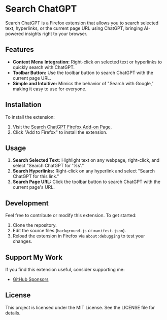 # Search ChatGPT

Search ChatGPT is a Firefox extension that allows you to search selected text, hyperlinks, or the current page URL using ChatGPT, bringing AI-powered insights right to your browser.

## Features
- **Context Menu Integration:** Right-click on selected text or hyperlinks to quickly search with ChatGPT.
- **Toolbar Button:** Use the toolbar button to search ChatGPT with the current page URL.
- **Simple and Intuitive:** Mimics the behavior of "Search with Google," making it easy to use for everyone.

## Installation
To install the extension:
1. Visit the [Search ChatGPT Firefox Add-on Page](https://addons.mozilla.org/en-US/firefox/addon/search-chatgpt/).
2. Click "Add to Firefox" to install the extension.

## Usage
1. **Search Selected Text:** Highlight text on any webpage, right-click, and select "Search ChatGPT for '%s'."
2. **Search Hyperlinks:** Right-click on any hyperlink and select "Search ChatGPT for this link."
3. **Search Page URL:** Click the toolbar button to search ChatGPT with the current page's URL.

## Development
Feel free to contribute or modify this extension. To get started:
1. Clone the repository.
2. Edit the source files (`background.js` or `manifest.json`).
3. Reload the extension in Firefox via `about:debugging` to test your changes.

## Support My Work
If you find this extension useful, consider supporting me:
- [GitHub Sponsors](https://github.com/sponsors/jfleschner)

## License
This project is licensed under the MIT License. See the LICENSE file for details.
